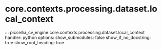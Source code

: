# core.contexts.processing.dataset.local_context

::: picsellia_cv_engine.core.contexts.processing.dataset.local_context
    handler: python
    options:
        show_submodules: false
        show_if_no_docstring: true
        show_root_heading: true
